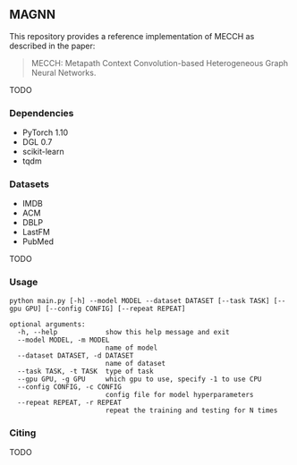 ## MAGNN

This repository provides a reference implementation of MECCH as described in the paper:
> MECCH: Metapath Context Convolution-based Heterogeneous Graph Neural Networks.

TODO

### Dependencies

* PyTorch 1.10
* DGL 0.7
* scikit-learn
* tqdm

### Datasets

* IMDB
* ACM
* DBLP
* LastFM
* PubMed

TODO

### Usage

```
python main.py [-h] --model MODEL --dataset DATASET [--task TASK] [--gpu GPU] [--config CONFIG] [--repeat REPEAT]
```

```
optional arguments:
  -h, --help            show this help message and exit
  --model MODEL, -m MODEL
                        name of model
  --dataset DATASET, -d DATASET
                        name of dataset
  --task TASK, -t TASK  type of task
  --gpu GPU, -g GPU     which gpu to use, specify -1 to use CPU
  --config CONFIG, -c CONFIG
                        config file for model hyperparameters
  --repeat REPEAT, -r REPEAT
                        repeat the training and testing for N times
```

### Citing

TODO
